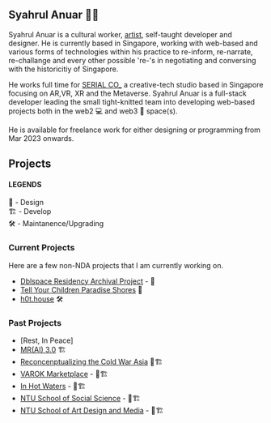 ## Syahrul Anuar 👋🏾

Syahrul Anuar is a cultural worker, [artist](https://syahrulanuar.org), self-taught developer and designer. He is currently based in Singapore, working with web-based and various forms of technologies within his practice to re-inform, re-narrate, re-challange and every other possible 're-'s in negotiating and conversing with the historicitiy of Singapore.

He works full time for [SERIAL CO_](https://serial.sg) a creative-tech studio based in Singapore focusing on AR,VR, XR and the Metaverse. Syahrul Anuar is a full-stack developer leading the small tight-knitted team into developing web-based projects both in the web2 💻 and web3 🔮 space(s).

He is available for freelance work for either designing or programming from Mar 2023 onwards.

## Projects

#### LEGENDS
🏡 - Design  
🏗️ - Develop  
🛠 - Maintanence/Upgrading


### Current Projects
Here are a few non-NDA projects that I am currently working on.

- [Dblspace Residency Archival Project](https://dblspace-archives-2022.vercel.app/) - 🏡
- [Tell Your Children Paradise Shores](https://paradiseshores.io) 🏡
- [h0t.house](https://h0t.house) 🛠

### Past Projects
- [Rest, In Peace]
- [MR(AI) 3.0](https://c2qef6meb7eekekoqeoj4bd3b66yk2usgdjl663lu7wlvq7utjiq.arweave.net/FqBC-YQPyEURToEcngR7D72FapIw0r97a6fsusP0mlE) 🏗️
- [Reconcenptualizing the Cold War Asia](https://rcw-asia.com) 🏡🏗️
- [VAROK Marketplace](https://varok.co) - 🏡🏗️
- [In Hot Waters](https://inhotwaters-frontend.vercel.app/) - 🏡🏗️
- [NTU School of Social Science](https://www.ntu.edu.sg/sss) - 🏡🏗️
- [NTU School of Art Design and Media](https://www.ntu.edu.sg/adm) -  🏡🏗️

